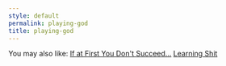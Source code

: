 ```yaml
---
style: default
permalink: playing-god
title: playing-god
---
```

You may also like:
[If at First You Don't Succeed...](http://scp-wiki.net/if-at-first-you-don-t-succeed)
[Learning Shit](http://scp-wiki.net/learning-shit)